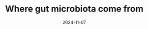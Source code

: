 ---
title: 'Where gut microbiota come from'
date: 2024-11-07
permalink: /posts/2024/11/where-gut-microbiota-come-from/
tags:
  - ResearchNotesGutMicrobiome
---